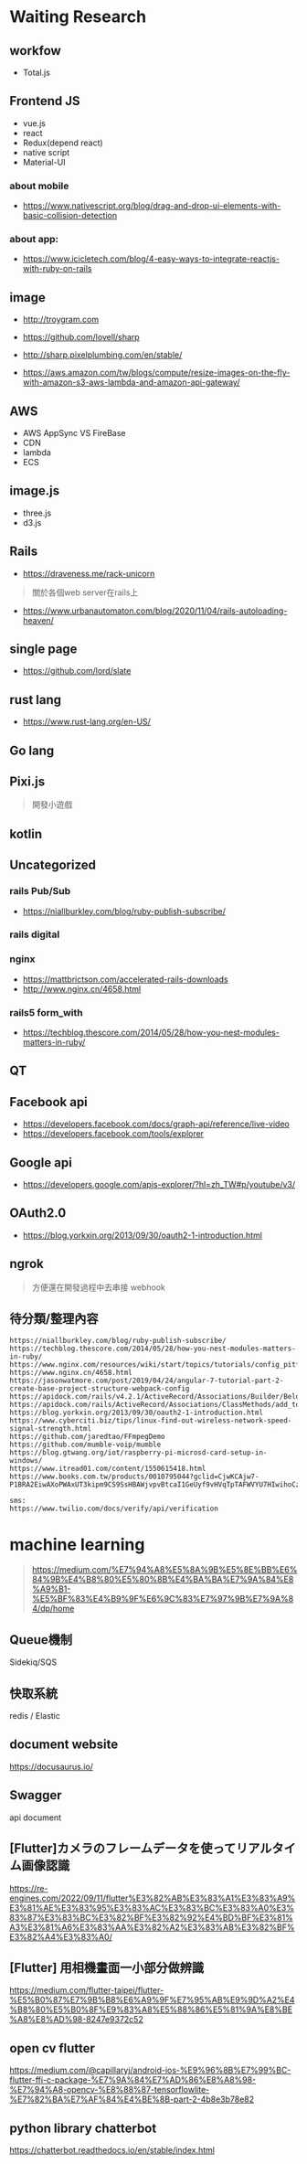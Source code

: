 # Waiting Research

## workfow

* Total.js

## Frontend JS

* vue.js
* react
* Redux(depend react)
* native script
* Material-UI

### about mobile
* https://www.nativescript.org/blog/drag-and-drop-ui-elements-with-basic-collision-detection

### about app:
* https://www.icicletech.com/blog/4-easy-ways-to-integrate-reactjs-with-ruby-on-rails

## image
* http://troygram.com

* https://github.com/lovell/sharp

* http://sharp.pixelplumbing.com/en/stable/

* https://aws.amazon.com/tw/blogs/compute/resize-images-on-the-fly-with-amazon-s3-aws-lambda-and-amazon-api-gateway/

## AWS
* AWS AppSync VS FireBase
* CDN
* lambda
* ECS

## image.js
* three.js
* d3.js

## Rails
* https://draveness.me/rack-unicorn
> 關於各個web server在rails上

* https://www.urbanautomaton.com/blog/2020/11/04/rails-autoloading-heaven/


## single page
* https://github.com/lord/slate

## rust lang
* https://www.rust-lang.org/en-US/

## Go lang

## Pixi.js
> 開發小遊戲

## kotlin

## Uncategorized
### rails Pub/Sub
* https://niallburkley.com/blog/ruby-publish-subscribe/

### rails digital

### nginx
* https://mattbrictson.com/accelerated-rails-downloads
* http://www.nginx.cn/4658.html

### rails5 form_with
* https://techblog.thescore.com/2014/05/28/how-you-nest-modules-matters-in-ruby/

## QT

## Facebook api
* https://developers.facebook.com/docs/graph-api/reference/live-video
* https://developers.facebook.com/tools/explorer

## Google api
* https://developers.google.com/apis-explorer/?hl=zh_TW#p/youtube/v3/

## OAuth2.0
* https://blog.yorkxin.org/2013/09/30/oauth2-1-introduction.html

## ngrok
> 方便還在開發過程中去串接 webhook

## 待分類/整理內容
```
https://niallburkley.com/blog/ruby-publish-subscribe/
https://techblog.thescore.com/2014/05/28/how-you-nest-modules-matters-in-ruby/
https://www.nginx.com/resources/wiki/start/topics/tutorials/config_pitfalls/
https://www.nginx.cn/4658.html
https://jasonwatmore.com/post/2019/04/24/angular-7-tutorial-part-2-create-base-project-structure-webpack-config
https://apidock.com/rails/v4.2.1/ActiveRecord/Associations/Builder/BelongsTo/touch_record/class
https://apidock.com/rails/ActiveRecord/Associations/ClassMethods/add_touch_callbacks
https://blog.yorkxin.org/2013/09/30/oauth2-1-introduction.html
https://www.cyberciti.biz/tips/linux-find-out-wireless-network-speed-signal-strength.html
https://github.com/jaredtao/FFmpegDemo
https://github.com/mumble-voip/mumble
https://blog.gtwang.org/iot/raspberry-pi-microsd-card-setup-in-windows/
https://www.itread01.com/content/1550615418.html
https://www.books.com.tw/products/0010795044?gclid=CjwKCAjw7-P1BRA2EiwAXoPWAxUT3kipm9CS9SsHBAWjvpvBtcaI1GeUyf9vHVqTpTAFWVYU7HIwihoCzrQQAvD_BwE

sms:
https://www.twilio.com/docs/verify/api/verification
```

# machine learning
> https://medium.com/%E7%94%A8%E5%8A%9B%E5%8E%BB%E6%84%9B%E4%B8%80%E5%80%8B%E4%BA%BA%E7%9A%84%E8%A9%B1-%E5%BF%83%E4%B9%9F%E6%9C%83%E7%97%9B%E7%9A%84/dp/home


## Queue機制
Sidekiq/SQS

## 快取系統
redis / Elastic


## document website
https://docusaurus.io/

## Swagger
api document

## [Flutter]カメラのフレームデータを使ってリアルタイム画像認識
https://re-engines.com/2022/09/11/flutter%E3%82%AB%E3%83%A1%E3%83%A9%E3%81%AE%E3%83%95%E3%83%AC%E3%83%BC%E3%83%A0%E3%83%87%E3%83%BC%E3%82%BF%E3%82%92%E4%BD%BF%E3%81%A3%E3%81%A6%E3%83%AA%E3%82%A2%E3%83%AB%E3%82%BF%E3%82%A4%E3%83%A0/

## [Flutter] 用相機畫面一小部分做辨識
https://medium.com/flutter-taipei/flutter-%E5%B0%87%E7%9B%B8%E6%A9%9F%E7%95%AB%E9%9D%A2%E4%B8%80%E5%B0%8F%E9%83%A8%E5%88%86%E5%81%9A%E8%BE%A8%E8%AD%98-8247e9372c52

## open cv flutter
https://medium.com/@capillaryj/android-ios-%E9%96%8B%E7%99%BC-flutter-ffi-c-package-%E7%9A%84%E7%AD%86%E8%A8%98-%E7%94%A8-opencv-%E8%88%87-tensorflowlite-%E7%82%BA%E7%AF%84%E4%BE%8B-part-2-4b8e3b78e82


## python library chatterbot
https://chatterbot.readthedocs.io/en/stable/index.html